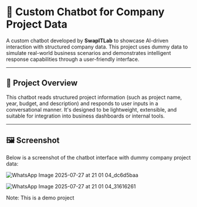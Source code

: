# 🧠 Custom Chatbot for Company Project Data

A custom chatbot developed by **SwapITLab** to showcase AI-driven interaction with structured company data. This project uses dummy data to simulate real-world business scenarios and demonstrates intelligent response capabilities through a user-friendly interface.

---

## 📌 Project Overview

This chatbot reads structured project information (such as project name, year, budget, and description) and responds to user inputs in a conversational manner. It's designed to be lightweight, extensible, and suitable for integration into business dashboards or internal tools.

---

## 🖼️ Screenshot

Below is a screenshot of the chatbot interface with dummy company project data:

![WhatsApp Image 2025-07-27 at 21 01 04_dc6d5baa](https://github.com/user-attachments/assets/e152ae1d-fe43-403d-8c11-718aa4f7328f)

![WhatsApp Image 2025-07-27 at 21 01 04_31616261](https://github.com/user-attachments/assets/595a7211-ccb3-45f0-985f-21547f9c8f8b)

Note: This is a demo project
